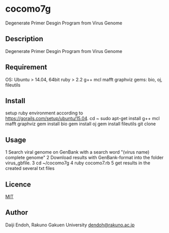 # cocomo7g
Degenerate Primer Desgin Program from Virus Genome

## Description

Degenerate Primer Desgin Program from Virus Genome

## Requirement

OS: Ubuntu > 14.04, 64bit
ruby > 2.2
g++
mcl
mafft
graphviz
gems: bio, oj, fileutils

## Install

setup ruby environment according to https://gorails.com/setup/ubuntu/15.04.
cd ~
sudo apt-get install g++ mcl mafft graphviz
gem install bio
gem install oj
gem install fileutils
git clone 

## Usage

1 Search viral genome on GenBank with a search word "(virus name) complete genome"
2 Download results with GenBank-format into the folder virus_gbfile.
3 cd ~/cocomo7g
4 ruby cocomo7.rb
5 get results in the created several txt files

## Licence

[MIT](https://github.com/tcnksm/tool/blob/master/LICENCE)

## Author

Daiji Endoh, Rakuno Gakuen University
dendoh@rakuno.ac.jp
